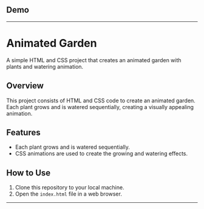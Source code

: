 ## Demo


---
# Animated Garden

A simple HTML and CSS project that creates an animated garden with plants and watering animation. 

## Overview

This project consists of HTML and CSS code to create an animated garden. Each plant grows and is watered sequentially, creating a visually appealing animation. 

## Features

- Each plant grows and is watered sequentially.
- CSS animations are used to create the growing and watering effects.

## How to Use

1. Clone this repository to your local machine.
2. Open the `index.html` file in a web browser.
---
